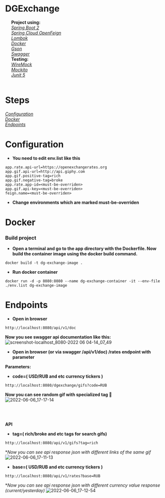# DGExchange
&nbsp;&nbsp;&nbsp;&nbsp; **Project using:**<br>
&nbsp;&nbsp;&nbsp;&nbsp;
[*Spring Boot 2*](https://docs.spring.io/spring-boot/docs/current/reference/htmlsingle/) <br>
&nbsp;&nbsp;&nbsp;&nbsp;
[*Spring Cloud OpenFeign*](https://docs.spring.io/spring-cloud-openfeign/docs/current/reference/html/) <br>
&nbsp;&nbsp;&nbsp;&nbsp;
[*Lombok*](https://projectlombok.org/features/all) <br>
&nbsp;&nbsp;&nbsp;&nbsp;
[*Docker*](https://docs.docker.com/) <br>
&nbsp;&nbsp;&nbsp;&nbsp;
[*Gson*](https://github.com/google/gson#readme) <br>
&nbsp;&nbsp;&nbsp;&nbsp;
[*Swagger*](https://swagger.io/tools/open-source/open-source-integrations/) <br>
&nbsp;&nbsp;&nbsp;&nbsp;
**Testing:** <br>
&nbsp;&nbsp;&nbsp;&nbsp;
[*WireMock*](https://wiremock.org/docs) <br>
&nbsp;&nbsp;&nbsp;&nbsp;
[*Mockito*](https://javadoc.io/doc/org.mockito/mockito-core/latest/org/mockito/Mockito.html) <br>
&nbsp;&nbsp;&nbsp;&nbsp;
[*Junit 5*](https://junit.org/junit5/docs/current/user-guide/) <br>
&nbsp;&nbsp;&nbsp;&nbsp;

# Steps
[*Configuration*](https://github.com/lionlight/DGExchange/edit/master/README.md#configuration)<br>
[*Docker*](https://github.com/lionlight/DGExchange/edit/master/README.md#docker)<br>
[*Endpoints*](https://github.com/lionlight/DGExchange/edit/master/README.md#endpoints)<br>

# Configuration
- **You need to edit env.list like this**

```
app.rate.api-url=https://openexchangerates.org
app.gif.api-url=http://api.giphy.com
app.gif.positive-tag=rich
app.gif.negative-tag=broke
app.rate.app-id=<must-be-overriden>
app.gif.api-key=<must-be-overriden>
feign.name=<must-be-overriden>
```

- **Change environments which are marked must-be-overriden**

# Docker
<h3>Build project</h3>

- **Open a terminal and go to the app directory with the Dockerfile. Now build the container image using the docker build command.**

```
docker build -t dg-exchange-image .
```

- **Run docker container**
```
docker run -d -p 8080:8080 --name dg-exchange-container -it --env-file ./env.list dg-exchange-image
```

# Endpoints
- **Open in browser**
```
http://localhost:8080/api/v1/doc
```
**Now you see swagger api documentation like this:**
![screenshot-localhost_8080-2022 06 04-14_07_49](https://user-images.githubusercontent.com/88512563/171995837-650883da-1bbf-4afc-9180-799d28fd97c5.png)
&nbsp;&nbsp;&nbsp;&nbsp;
&nbsp;&nbsp;&nbsp;&nbsp;
- **Open in browser (or via swagger /api/v1/doc) /rates endpoint with parameter**
&nbsp;&nbsp;&nbsp;&nbsp;
&nbsp;&nbsp;&nbsp;&nbsp;

**Parameters:**
- **code=( USD/RUB and etc currency tickers )**
```
http://localhost:8080/dgexchange/gifs?code=RUB
```
**Now you can see random gif with specialized tag :money_with_wings:**
![2022-06-06_17-17-14](https://user-images.githubusercontent.com/88512563/172168239-16946a98-261d-455a-a3e9-f30720464cdc.png)


<br><br>

**API**
- **tag=( rich/broke and etc tags for search gifs)**
```
http://localhost:8080/api/v1/gifs?tag=rich
```
**Now you can see api response json with different links of the same gif*
![2022-06-06_17-11-13](https://user-images.githubusercontent.com/88512563/172167409-57d70e2d-3360-4c18-92f7-c261ad1a462f.png)

- **base=( USD/RUB and etc currency tickers )**
```
http://localhost:8080/api/v1/rates?base=RUB
```
**Now you can see api response json with different currency value response (current/yesterday)*
![2022-06-06_17-12-54](https://user-images.githubusercontent.com/88512563/172168061-17b54f17-f9b1-42b8-9948-afde1fd473fe.png)






